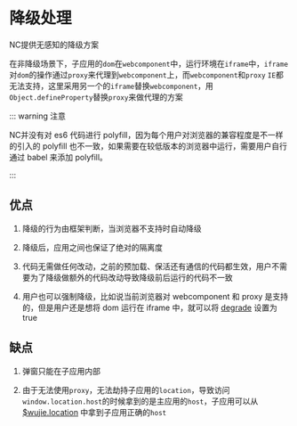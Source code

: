 # 降级处理

NC提供无感知的降级方案

在非降级场景下，子应用的`dom`在`webcomponent`中，运行环境在`iframe`中，`iframe`对`dom`的操作通过`proxy`来代理到`webcomponent`上，而`webcomponent`和`proxy` `IE`都无法支持，这里采用另一个的`iframe`替换`webcomponent`，用`Object.defineProperty`替换`proxy`来做代理的方案

::: warning 注意

NC并没有对 es6 代码进行 polyfill，因为每个用户对浏览器的兼容程度是不一样的引入的 polyfill 也不一致，如果需要在较低版本的浏览器中运行，需要用户自行 通过 babel 来添加 polyfill。

:::
## 优点

1. 降级的行为由框架判断，当浏览器不支持时自动降级

2. 降级后，应用之间也保证了绝对的隔离度

3. 代码无需做任何改动，之前的预加载、保活还有通信的代码都生效，用户不需要为了降级做额外的代码改动导致降级前后运行的代码不一致

4. 用户也可以强制降级，比如说当前浏览器对 webcomponent 和 proxy 是支持的，但是用户还是想将 dom 运行在 iframe 中，就可以将 [degrade](/api/startApp.html#degrade) 设置为 true

## 缺点

1. 弹窗只能在子应用内部

2. 由于无法使用`proxy`，无法劫持子应用的`location`，导致访问`window.location.host`的时候拿到的是主应用的`host`，子应用可以从 [$wujie.location](/api/wujie.html#wujie-location) 中拿到子应用正确的`host`
